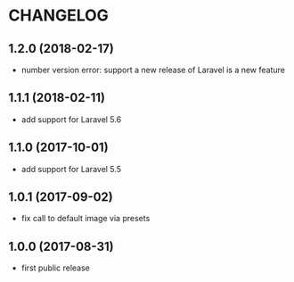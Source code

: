 CHANGELOG
=========

1.2.0 (2018-02-17)
------------------

- number version error: support a new release of Laravel is a new feature


1.1.1 (2018-02-11)
------------------

- add support for Laravel 5.6


1.1.0 (2017-10-01)
------------------

- add support for Laravel 5.5


1.0.1 (2017-09-02)
------------------

- fix call to default image via presets


1.0.0 (2017-08-31)
------------------

- first public release
